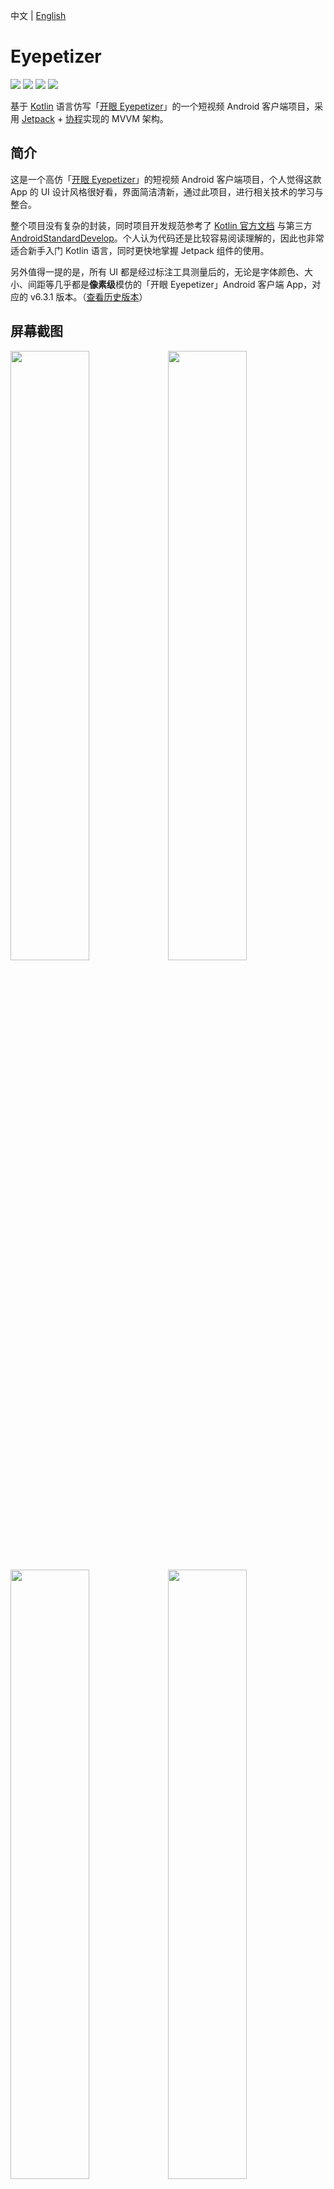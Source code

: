 中文 | [English](README-en.md)

# Eyepetizer
[![](https://img.shields.io/badge/Google-Developer%20Library-4c86ea.svg?style=flat?style=flat-square&logo=Android)][33]
[![](https://img.shields.io/badge/License-Apache%202.0-1d7fbf.svg?style=flat)][34]
[![](https://img.shields.io/badge/API-21%2B-52c82d.svg?style=flat)][35]
[![](https://img.shields.io/badge/GitHub-vipyinzhiwei-5674dd.svg?style=flat?style=flat-square&logo=GitHub)][36]

基于 [Kotlin][1] 语言仿写「[开眼 Eyepetizer][2]」的一个短视频 Android 客户端项目，采用 [Jetpack][3] + [协程][30]实现的 MVVM 架构。

## 简介
这是一个高仿「[开眼 Eyepetizer][2]」的短视频 Android 客户端项目，个人觉得这款 App 的 UI 设计风格很好看，界面简洁清新，通过此项目，进行相关技术的学习与整合。

整个项目没有复杂的封装，同时项目开发规范参考了 [Kotlin 官方文档][4] 与第三方 [AndroidStandardDevelop][5]。个人认为代码还是比较容易阅读理解的，因此也非常适合新手入门 Kotlin 语言，同时更快地掌握 Jetpack 组件的使用。

另外值得一提的是，所有 UI 都是经过标注工具测量后的，无论是字体颜色、大小、间距等几乎都是**像素级**模仿的「开眼 Eyepetizer」Android 客户端 App，对应的 v6.3.1 版本。（[查看历史版本][31]）

## 屏幕截图
<img src="screenshots/snapshot1.png" width="50%"/><img src="screenshots/snapshot2.png" width="50%"/>
<img src="screenshots/snapshot3.png" width="50%"/><img src="screenshots/snapshot4.png" width="50%"/>
<img src="screenshots/snapshot5.png" width="50%"/><img src="screenshots/snapshot6.png" width="50%"/>
<img src="screenshots/snapshot7.png" width="50%"/><img src="screenshots/snapshot8.png" width="50%"/>
<img src="screenshots/snapshot10.png" width="50%"/><img src="screenshots/snapshot11.png" width="50%"/>
<br></br>
<img src="screenshots/snapshot12.png"/>
<br></br>
<img src="screenshots/snapshot9.png" width="50%"/><img src="screenshots/snapshot13.png" width="50%"/>
<br></br>

图片加载不出来？附上[博客地址][6]
<br></br>

## 下载体验
- 扫描二维码安装：<br></br>
   <a href="https://www.pgyer.com/eyepetizer"><img src="eyepetizer.png"/></a>

- [点击下载 eyepetizer.apk][7]

## 主要功能
- 观看优质高清短视频与评论。
- 浏览社区图文与视频创作。
- 查看每日新鲜资讯与热搜关键词。
- 分享精彩短视频与新鲜资讯等。

## 使用工具
- [Vector Asset Studio][8] 图标制作
- [iconfont][9] 图标/设计
- [Postman][10] API 调试工具
- [Charles][11] API 数据抓包
- [PxCook][12] 标注工具
- [开发助手][13] 反编译应用、提取应用 Apk 等

## 更新日志
[查看发布历史更新日志][32]

## 关于我
- RealName : 殷志威
- NickName : vipyinzhiwei
- WeChat : vipyinzhiwei
- Email : <vipyinzhiwei@gmail.com>
- Blog : <https://www.vipyinzhiwei.com>

## 鼓励
通过这个项目希望能够帮助大家更好地学习 Jetpack 与 MVVM 架构。如果你喜欢 Eyepetizer 的设计，感觉本项目的源代码对你的学习有所帮助，可以点右上角 **"Star"** 支持一下，谢谢！^_^

## 致谢
- [Retrofit][14] 网络请求框架封装
- [Glide][15] 图片加载
- [OkHttp][16] 网络请求
- [Gson][17] Gson 解析
- [Glide Transformations][18] 图像转换
- [Eventbus][19] 事件总线
- [Permissionx][20] 动态请求权限封装
- [FlycoTabLayout][21] TabLayout封装
- [SmartRefreshLayout][22] 下拉刷新框架
- [BannerViewPager][23] Banner轮播图
- [Immersionbar][24] 状态栏管理
- [PhotoView][25] 支持手势缩放图片
- [Circleimageview][26] 圆形图像
- [GSYVideoPlayer][27] 视频播放器
- [VasSonic][28] 提升H5首屏加载速度
- [Leakcanary][29] 内存泄漏检测
- [Kotlinx Coroutines][30] 简化代码管理后台线程与回调


## License

**所有数据来源于开眼，仅供学习和交流使用，严禁用于任何商业用途，原作公司拥有所有权利。**

```
Copyright (c) 2020. vipyinzhiwei <vipyinzhiwei@gmail.com>

Licensed under the Apache License, Version 2.0 (the "License");
you may not use this file except in compliance with the License.
You may obtain a copy of the License at

    http://www.apache.org/licenses/LICENSE-2.0

Unless required by applicable law or agreed to in writing, software
distributed under the License is distributed on an "AS IS" BASIS,
WITHOUT WARRANTIES OR CONDITIONS OF ANY KIND, either express or implied.
See the License for the specific language governing permissions and
limitations under the License.
```

[1]:https://kotlinlang.org
[2]:https://www.kaiyanapp.com
[3]:https://developer.android.com/jetpack
[4]:https://www.kotlincn.net/docs/reference/coding-conventions.html
[5]:https://github.com/Blankj/AndroidStandardDevelop
[6]:https://www.vipyinzhiwei.com/2020/06/19/pager05/#more
[7]:https://github.com/VIPyinzhiwei/Eyepetizer/raw/master/eyepetizer.apk
[8]:https://developer.android.com/studio/write/vector-asset-studio?hl=zh-cn
[9]:https://www.iconfont.cn
[10]:https://www.postman.com
[11]:https://www.charlesproxy.com
[12]:https://www.fancynode.com.cn/pxcook
[13]:https://github.com/Trinea/android-open-project/issues/314
[14]:https://github.com/square/retrofit
[15]:https://github.com/bumptech/glide
[16]:https://github.com/square/okhttp
[17]:https://github.com/google/gson
[18]:https://github.com/wasabeef/glide-transformations
[19]:https://github.com/greenrobot/EventBus
[20]:https://github.com/guolindev/PermissionX
[21]:https://github.com/H07000223/FlycoTabLayout
[22]:https://github.com/scwang90/SmartRefreshLayout
[23]:https://github.com/zhpanvip/BannerViewPager
[24]:https://github.com/gyf-dev/ImmersionBar
[25]:https://github.com/chrisbanes/PhotoView
[26]:https://github.com/hdodenhof/CircleImageView
[27]:https://github.com/CarGuo/GSYVideoPlayer
[28]:https://github.com/Tencent/VasSonic
[29]:https://github.com/square/leakcanary
[30]:https://github.com/Kotlin/kotlinx.coroutines
[31]:https://m.apkpure.com/cn/%E5%BC%80%E7%9C%BC/com.wandoujia.eyepetizer/versions
[32]:https://github.com/VIPyinzhiwei/Eyepetizer/releases
[33]:https://devlibrary.withgoogle.com/products/android/repos/VIPyinzhiwei-Eyepetizer
[34]:https://opensource.org/licenses/Apache-2.0
[35]:https://android-arsenal.com/api?level=21
[36]:https://github.com/VIPyinzhiwei
